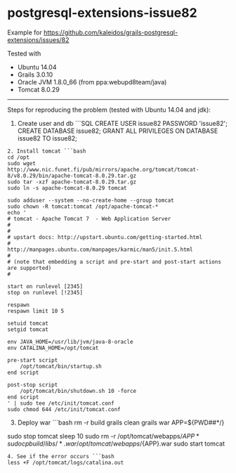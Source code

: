 # postgresql-extensions-issue82
Example for https://github.com/kaleidos/grails-postgresql-extensions/issues/82

Tested with
 * Ubuntu 14.04
 * Grails 3.0.10
 * Oracle JVM 1.8.0_66 (from ppa:webupd8team/java)
 * Tomcat 8.0.29

---

Steps for reproducing the problem (tested with Ubuntu 14.04 and jdk):

1. Create user and db ```SQL
CREATE USER issue82 PASSWORD 'issue82';
CREATE DATABASE issue82;
GRANT ALL PRIVILEGES ON DATABASE issue82 TO issue82;
```
2. Install tomcat ```bash
cd /opt
sudo wget http://www.nic.funet.fi/pub/mirrors/apache.org/tomcat/tomcat-8/v8.0.29/bin/apache-tomcat-8.0.29.tar.gz
sudo tar -xzf apache-tomcat-8.0.29.tar.gz
sudo ln -s apache-tomcat-8.0.29 tomcat

sudo adduser --system --no-create-home --group tomcat
sudo chown -R tomcat:tomcat /opt/apache-tomcat-*
echo '
# tomcat - Apache Tomcat 7  - Web Application Server
#
#
# upstart docs: http://upstart.ubuntu.com/getting-started.html
#               http://manpages.ubuntu.com/manpages/karmic/man5/init.5.html
#
# (note that embedding a script and pre-start and post-start actions are supported)
#

start on runlevel [2345]
stop on runlevel [!2345]

respawn
respawn limit 10 5

setuid tomcat
setgid tomcat

env JAVA_HOME=/usr/lib/jvm/java-8-oracle
env CATALINA_HOME=/opt/tomcat

pre-start script
    /opt/tomcat/bin/startup.sh
end script

post-stop script
    /opt/tomcat/bin/shutdown.sh 10 -force
end script
' | sudo tee /etc/init/tomcat.conf
sudo chmod 644 /etc/init/tomcat.conf
```
3. Deploy war ```bash
rm -r build
grails clean
grails war
APP=${PWD##*/}

sudo stop tomcat
sleep 10
sudo rm -r /opt/tomcat/webapps/${APP}*
sudo cp build/libs/*.war /opt/tomcat/webapps/${APP}.war
sudo start tomcat
```
4. See if the error occurs ```bash
less +F /opt/tomcat/logs/catalina.out
```
